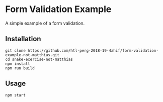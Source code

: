 # Form Validation Example

A simple example of a form validation.

## Installation

```
git clone https://github.com/htl-perg-2018-19-4ahif/form-validation-example-not-matthias.git
cd snake-exercise-not-matthias
npm install
npm run build
```

## Usage

```
npm start
```